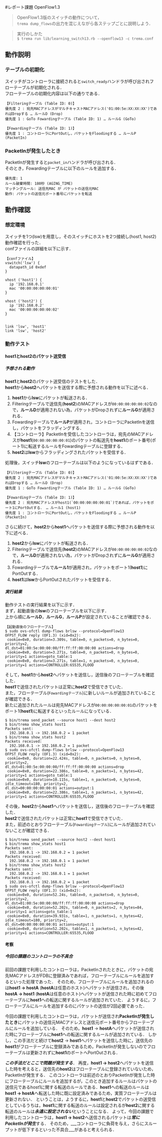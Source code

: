 #レポート課題 OpenFlow1.3
> OpenFlow1.3版のスイッチの動作について，  
> `trema dump_flows`の出力を混じえながら各ステップごとに説明しよう．    

> 実行のしかた  
> `$ trema run lib/learning_switch13.rb --openflow13 -c trema.conf`  

## 動作説明
### テーブルの初期化
スイッチがコントローラに接続されると`switch_ready`ハンドラが呼び出されフローテーブルが初期化される．  
フローテーブルの初期化内容は以下の通りである．

```
【Filteringテーブル (Table ID: 0)】
優先度 2 : 宛先MACアドレスがマルチキャストMACアドレス('01:00:5e:XX:XX:XX')であればDropする … ルールD (Drop)
優先度 1 : GoTo Fowardingテーブル (Table ID: 1) … ルールG (GoTo)
```

```
【Fowardingテーブル (Table ID: 1)】
優先度 1 : コントローラにPortOutし，パケットをFloodingする … ルールP (PacketIn)
```

### PacketInが発生したとき
PacketInが発生すると`packet_in`ハンドラが呼び出される．  
そのとき，Fowardingテーブルに以下のルールを追加する．

```
優先度: 1
ルール破棄時間: 180秒 (AGING_TIME)
マッチングルール: 送信先MAC が パケットの送信元MAC
動作: パケットの送信元ポート番号にパケットを転送
```

## 動作確認
### 想定環境
スイッチを1つ(lsw)を用意し，そのスイッチにホストを2つ接続し(host1, host2)動作確認を行った．  
confファイルの詳細を以下に示す．

```
【confファイル】
vswitch('lsw') {
  datapath_id 0xdef
}

vhost ('host1') {
  ip '192.168.0.1'
  mac '00:00:00:00:00:01'
}

vhost ('host2') {
  ip '192.168.0.2'
  mac '00:00:00:00:00:02'
}


link 'lsw', 'host1'
link 'lsw', 'host2'
```

### 動作テスト
#### host1とhost2のパケット送受信
##### 予想される動作
**host1**と**host2**のパケット送受信のテストをした．  
**host1**から**host2**へパケットを送信する際に予想される動作を以下に述べる．

1. **host1**から**lsw**にパケットが転送される．  
2. Filteringテーブルで送信先(**host2**)のMACアドレスが`00:00:00:00:00:02`なので，**ルールD**が適用されない為，パケットがDropされずに**ルールG**が適用される．  
3. Fowardingテーブルで**ルールP**が適用され，コントローラにPacketInを送信し，パケットをフラッディングする．  
4. 【コントローラ】PacketInを受信したコントローラは，宛先のMACアドレスが**host1**(`00:00:00:00:00:01`)のパケットの転送先を**host1**のポート番号(ポート1)に転送するルールをFowardingテーブルに登録する．
5. **host2**は**lsw**からフラッディングされたパケットを受信する．

処理後，スイッチ**lsw**のフローテーブルは以下のようになっているはずである．

```
【Filteringテーブル (Table ID: 0)】
優先度 2 : 宛先MACアドレスがマルチキャストMACアドレス('01:00:5e:XX:XX:XX')であればDropする … ルールD (Drop)
優先度 1 : GoTo Fowardingテーブル (Table ID: 1) … ルールG (GoTo)
```

```
【Fowardingテーブル (Table ID: 1)】
優先度 2 : 宛先MACアドレスがhost1(`00:00:00:00:00:01`)であれば，パケットをポート1にPortOutする． … ルール1 (host1)
優先度 1 : コントローラにPortOutし，パケットをFloodingする … ルールP (PacketIn)
```

さらに続けて，**host2**から**host1**へパケットを送信する際に予想される動作を以下に述べる．

1. **host2**から**lsw**にパケットが転送される．
2. Filteringテーブルで送信先(**host2**)のMACアドレスが`00:00:00:00:00:02`なので，**ルールD**が適用されない為，パケットがDropされずに**ルールG**が適用される．  
3. Fowardingテーブルで**ルール1**が適用され，パケットをポート1(**host1**)にPortOutする．
4. **host1**は**lsw**からPortOutされたパケットを受信する． 


##### 実行結果
動作テストの実行結果を以下に示す．  
まず，起動直後の**lsw**のフローテーブルを以下に示す．  
上から順に**ルールD**，**ルールG**，**ルールP**が設定されていることが確認できる．

```
【起動直後のフローテーブル】
$ sudo ovs-ofctl dump-flows brlsw --protocol=OpenFlow13
OFPST_FLOW reply (OF1.3) (xid=0x2):
 cookie=0x0, duration=3.309s, table=0, n_packets=0, n_bytes=0, priority=2,
dl_dst=01:00:5e:00:00:00/ff:ff:ff:00:00:00 actions=drop
 cookie=0x0, duration=3.271s, table=0, n_packets=0, n_bytes=0, priority=1 actions=goto_table:1
 cookie=0x0, duration=3.271s, table=1, n_packets=0, n_bytes=0, priority=1 actions=CONTROLLER:65535,FLOOD
```

そして，**host1**から**host2**へパケットを送信し，送信後のフローテーブルを確認した．  
**host1**で送信されたパケットは正常に**host2**で受信できていた．  
また，フローテーブル(`Fowardingテーブル`)に新しいルールが追加されていることが確認できる．  
新たに追加されたルールは宛先MACアドレスが`00:00:00:00:00:01`のパケットをポート1(**host1**)に転送するといったルールになっている．

```
$ bin/trema send_packet --source host1 --dest host2
$ bin/trema show_stats host1
Packets sent:
  192.168.0.1 -> 192.168.0.2 = 1 packet
$ bin/trema show_stats host2
Packets received:
  192.168.0.1 -> 192.168.0.2 = 1 packet
$ sudo ovs-ofctl dump-flows brlsw --protocol=OpenFlow13
OFPST_FLOW reply (OF1.3) (xid=0x2):
 cookie=0x0, duration=22.424s, table=0, n_packets=0, n_bytes=0, priority=2,
dl_dst=01:00:5e:00:00:00/ff:ff:ff:00:00:00 actions=drop
 cookie=0x0, duration=22.386s, table=0, n_packets=1, n_bytes=42, priority=1 actions=goto_table:1
 cookie=0x0, duration=10.115s, table=1, n_packets=0, n_bytes=0, idle_timeout=180, priority=2,
dl_dst=00:00:00:00:00:01 actions=output:1
 cookie=0x0, duration=22.386s, table=1, n_packets=1, n_bytes=42, priority=1 actions=CONTROLLER:65535,FLOOD
```

その後，**host2**から**host1**へパケットを送信し，送信後のフローテーブルを確認した．  
**host2**で送信されたパケットは正常に**host1**で受信できていた．   
また，前述のとおりフローテーブル(`Fowardingテーブル`)にルールが追加されていないことが確認できる．

```
$ bin/trema send_packet --source host2 --dest host1
$ bin/trema show_stats host1
Packets sent:
  192.168.0.1 -> 192.168.0.2 = 1 packet
Packets received:
  192.168.0.2 -> 192.168.0.1 = 1 packet
$ bin/trema show_stats host2
Packets sent:
  192.168.0.2 -> 192.168.0.1 = 1 packet
Packets received:
  192.168.0.1 -> 192.168.0.2 = 1 packet
$ sudo ovs-ofctl dump-flows brlsw --protocol=OpenFlow13
OFPST_FLOW reply (OF1.3) (xid=0x2):
 cookie=0x0, duration=52.24s, table=0, n_packets=0, n_bytes=0, priority=2,
dl_dst=01:00:5e:00:00:00/ff:ff:ff:00:00:00 actions=drop
 cookie=0x0, duration=52.202s, table=0, n_packets=2, n_bytes=84, priority=1 actions=goto_table:1
 cookie=0x0, duration=39.931s, table=1, n_packets=1, n_bytes=42, idle_timeout=180, priority=2,
dl_dst=00:00:00:00:00:01 actions=output:1
 cookie=0x0, duration=52.202s, table=1, n_packets=1, n_bytes=42, priority=1 actions=CONTROLLER:65535,FLOOD
```


#### 考察
##### 今回の課題のコントローラの不具合
前回の課題で利用したコントローラは，PacketInされたときに，パケットの宛先MACアドレスがFDBに登録済みであれば，フローテーブルにルールを追加するといった処理であった．
そのため，フローテーブルにルールを追加されるのは**host1 → hostA** (**hostA**は任意のホスト)へパケットが送信され，その後 **hostA → host1** (**hostA**は任意のホスト)へパケットが送信された時に初めてフローテーブルに**host1**への転送に関するルールが追加されていた．
ようするに，フローテーブルにルールを追加するのにパケットの送信が2回必要であった．

今回の課題で利用したコントローラは，パケットが送信され**PacketInが発生したとき**にパケットの送信元MACアドレスと送信元ポート番号からフローテーブルにルールを追加している．
そのため，**host1** → **hostA**へパケットが送信された時にフローテーブルに**host1**への転送に関するルールが追加されている．
しかし，この手法だと続けて**host2** → **host1**へパケットを送信した時に，送信先の**host1**がフローテーブルに登録済みであるため，PacketInが発生しないのでフローテーブルは更新されずに**host1**のポートへPortOutされる．

***この手法だとここで問題が発生する***．
再度，**host1 → host2**へパケットを送信した時を考えると，送信先の**host2**はフローテーブルに登録されていないため，PacketInが発生する．
このコントローラは前述のとおりPacketInが発生した時にフローテーブルにルールを追加するが，このとき追加するルールはパケットの送信元であるhost1に関する転送のルールである．**host1**への転送のルールは**host1 → hostA**へ転送した時に既に設定済みであるため，実質フローテーブルは更新されない．
ということは，ようするに，**host1**と**host2**でパケットの送受信としているうちは，**host1**に関する転送のルールは設定されるが**host2**に関する転送のルールは***永遠に設定されない***ということになる．
よって，今回の課題で利用したコントローラは，**host1 → host2**へ送信されるパケットは***常にPacketInが発生***する．
そのため，___コントローラに負荷を与え，さらにスループットが低下するといった不具合___があると考えられる．

